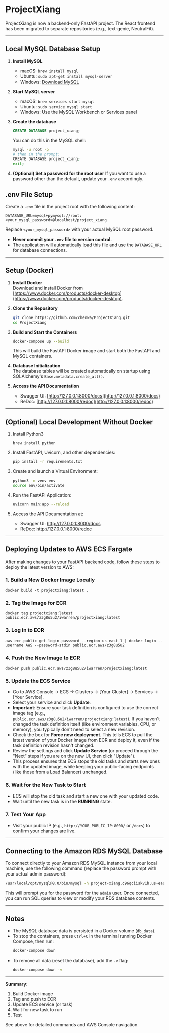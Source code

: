 # ProjectXiang
ProjectXiang is now a backend-only FastAPI project. The React frontend has been migrated to separate repositories (e.g., text-genie, NeutralFit).

---

## Local MySQL Database Setup

1. **Install MySQL**
   - macOS: `brew install mysql`
   - Ubuntu: `sudo apt-get install mysql-server`
   - Windows: [Download MySQL](https://dev.mysql.com/downloads/installer/)

2. **Start MySQL server**
   - macOS: `brew services start mysql`
   - Ubuntu: `sudo service mysql start`
   - Windows: Use the MySQL Workbench or Services panel

3. **Create the database**
   ```sql
   CREATE DATABASE project_xiang;
   ```
   You can do this in the MySQL shell:
   ```sh
   mysql -u root -p
   # then in the prompt:
   CREATE DATABASE project_xiang;
   exit;
   ```

4. **(Optional) Set a password for the root user**
   If you want to use a password other than the default, update your `.env` accordingly.

## .env File Setup

Create a `.env` file in the project root with the following content:

```
DATABASE_URL=mysql+pymysql://root:<your_mysql_password>@localhost/project_xiang
```
Replace `<your_mysql_password>` with your actual MySQL root password.

- **Never commit your `.env` file to version control.**
- The application will automatically load this file and use the `DATABASE_URL` for database connections.

---

## Setup (Docker)

1. **Install Docker**  
   Download and install Docker from [https://www.docker.com/products/docker-desktop](https://www.docker.com/products/docker-desktop).

2. **Clone the Repository**  
   ```bash
   git clone https://github.com/chenwa/ProjectXiang.git
   cd ProjectXiang
   ```

3. **Build and Start the Containers**  
   ```bash
   docker-compose up --build
   ```
   This will build the FastAPI Docker image and start both the FastAPI and MySQL containers.

4. **Database Initialization**  
   The database tables will be created automatically on startup using SQLAlchemy's `Base.metadata.create_all()`.

5. **Access the API Documentation**  
   - Swagger UI: [http://127.0.0.1:8000/docs](http://127.0.0.1:8000/docs)  
   - ReDoc: [http://127.0.0.1:8000/redoc](http://127.0.0.1:8000/redoc)

---

## (Optional) Local Development Without Docker

1. Install Python3
   ```
   brew install python
   ```
2. Install FastAPI, Uvicorn, and other dependencies:  
   ```bash
   pip install -r requirements.txt
   ```

3. Create and launch a Virtual Environment:  
   ```bash
   python3 -m venv env
   source env/bin/activate
   ```

4. Run the FastAPI Application:  
   ```bash
   uvicorn main:app --reload
   ```

5. Access the API Documentation at:  
   - Swagger UI: http://127.0.0.1:8000/docs  
   - ReDoc: http://127.0.0.1:8000/redoc

---

## Deploying Updates to AWS ECS Fargate

After making changes to your FastAPI backend code, follow these steps to deploy the latest version to AWS:

### 1. Build a New Docker Image Locally

```fish
docker build -t projectxiang:latest .
```

### 2. Tag the Image for ECR

```fish
docker tag projectxiang:latest public.ecr.aws/z3g8u5u2/iwarren/projectxiang:latest
```

### 3. Log in to ECR

```fish
aws ecr-public get-login-password --region us-east-1 | docker login --username AWS --password-stdin public.ecr.aws/z3g8u5u2
```

### 4. Push the New Image to ECR

```fish
docker push public.ecr.aws/z3g8u5u2/iwarren/projectxiang:latest
```

### 5. Update the ECS Service

- Go to AWS Console → ECS → Clusters → [Your Cluster] → Services → [Your Service].
- Select your service and click **Update**.
- **Important**: Ensure your task definition is configured to use the correct image tag (e.g., `public.ecr.aws/z3g8u5u2/iwarren/projectxiang:latest`). If you haven't changed the task definition itself (like environment variables, CPU, or memory), you typically don't need to select a new revision.
- Check the box for **Force new deployment**. This tells ECS to pull the latest version of your Docker image from ECR and deploy it, even if the task definition revision hasn't changed.
- Review the settings and click **Update Service** (or proceed through the "Next" steps if you are on the new UI, then click "Update").
- This process ensures that ECS stops the old tasks and starts new ones with the updated image, while keeping your public-facing endpoints (like those from a Load Balancer) unchanged.

### 6. Wait for the New Task to Start

- ECS will stop the old task and start a new one with your updated code.
- Wait until the new task is in the **RUNNING** state.

### 7. Test Your App

- Visit your public IP (e.g., `http://YOUR_PUBLIC_IP:8000/` or `/docs`) to confirm your changes are live.

---

## Connecting to the Amazon RDS MySQL Database

To connect directly to your Amazon RDS MySQL instance from your local machine, use the following command (replace the password prompt with your actual admin password):

```sh
/usr/local/opt/mysql@8.0/bin/mysql -h project-xiang.c96qciiskv1h.us-east-2.rds.amazonaws.com -u admin -p
```

This will prompt you for the password for the `admin` user. Once connected, you can run SQL queries to view or modify your RDS database contents.

---

## Notes

- The MySQL database data is persisted in a Docker volume (`db_data`).
- To stop the containers, press `Ctrl+C` in the terminal running Docker Compose, then run:
  ```bash
  docker-compose down
  ```
- To remove all data (reset the database), add the `-v` flag:
  ```bash
  docker-compose down -v
  ```

---

**Summary:**
1. Build Docker image
2. Tag and push to ECR
3. Update ECS service (or task)
4. Wait for new task to run
5. Test

See above for detailed commands and AWS Console navigation.
